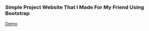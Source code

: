 ### Simple Project Website That I Made For My Friend Using Bootstrap

[Demo](sheshsingh042.github.io)
 